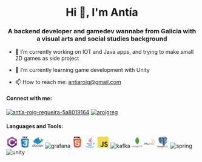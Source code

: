 <h1 align="center">Hi 👋, I'm Antía</h1>
<h3 align="center">A backend developer and gamedev wannabe from Galicia with a visual arts and social studies background</h3>

- 🔭 I’m currently working on IOT and Java apps, and trying to make small 2D games as side project

- 🌱 I’m currently learning game development with Unity

- 📫 How to reach me: antiaroig@gmail.com

<h4 align="left">Connect with me:</h4>
<p align="left">
<a href="https://linkedin.com/in/antía-roig-regueira-5a8019164" target="blank"><img align="center" src="https://raw.githubusercontent.com/rahuldkjain/github-profile-readme-generator/master/src/images/icons/Social/linked-in-alt.svg" alt="antía-roig-regueira-5a8019164" height="22" width="30" /></a>
<a href="https://instagram.com/aroigreg" target="blank"><img align="center" src="https://raw.githubusercontent.com/rahuldkjain/github-profile-readme-generator/master/src/images/icons/Social/instagram.svg" alt="aroigreg" height="22" width="30" /></a>
</p>

<h4 align="left">Languages and Tools:</h4>
<p align="left"> 
    <img src="https://raw.githubusercontent.com/devicons/devicon/master/icons/csharp/csharp-original.svg" alt="csharp" width="30" height="30"/> 
    <img src="https://raw.githubusercontent.com/devicons/devicon/master/icons/css3/css3-original-wordmark.svg" alt="css3" width="30" height="30"/> 
    <img src="https://raw.githubusercontent.com/devicons/devicon/master/icons/docker/docker-original-wordmark.svg" alt="docker" width="30" height="30"/>
    <img src="https://www.vectorlogo.zone/logos/grafana/grafana-icon.svg" alt="grafana" width="30" height="30"/> 
    <img src="https://raw.githubusercontent.com/devicons/devicon/master/icons/html5/html5-original-wordmark.svg" alt="html5" width="30" height="30"/> 
    <img src="https://raw.githubusercontent.com/devicons/devicon/master/icons/java/java-original.svg" alt="java" width="30" height="30"/> 
    <img src="https://raw.githubusercontent.com/devicons/devicon/master/icons/javascript/javascript-original.svg" alt="javascript" width="30" height="30"/> 
    <img src="https://www.vectorlogo.zone/logos/apache_kafka/apache_kafka-icon.svg" alt="kafka" width="30" height="30"/>
    <img src="https://raw.githubusercontent.com/devicons/devicon/master/icons/mongodb/mongodb-original-wordmark.svg" alt="mongodb" width="30" height="30"/>
    <img src="https://raw.githubusercontent.com/devicons/devicon/master/icons/mysql/mysql-original-wordmark.svg" alt="mysql" width="30" height="30"/>
    <img src="https://raw.githubusercontent.com/devicons/devicon/master/icons/postgresql/postgresql-original-wordmark.svg" alt="postgresql" width="30" height="30"/>
    <img src="https://www.vectorlogo.zone/logos/springio/springio-icon.svg" alt="spring" width="30" height="30"/>
    <img src="https://www.vectorlogo.zone/logos/unity3d/unity3d-icon.svg" alt="unity" width="30" height="30"/> 
</p>
